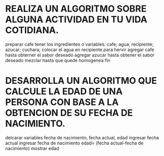 # REALIZA UN ALGORITMO SOBRE ALGUNA ACTIVIDAD EN TU VIDA COTIDIANA.
preparar cafe 
tener los ingredientes o variables: cafe; agua; recipiente; azucar; cuchara;
colocar el agua en recipiente para hervir
agregar cafe hasta obterner el sabor deseado
agregar azucar hasta obtener el sabor deseado
mezclar hasta que quede homogenea
fin



# DESARROLLA UN ALGORITMO QUE CALCULE LA EDAD DE UNA PERSONA CON BASE A LA OBTENCION DE SU FECHA DE NACIMIENTO.
delcarar variables fecha de nacimiento, fecha actual, edad 
ingresar fecha actual
ingresar fecha de nacimiento 
edad= (fecha actual-fecha de nacimiento)
mostrar edad 
